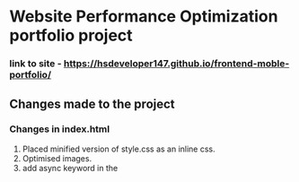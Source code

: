 # Website Performance Optimization portfolio project
### link to site - https://hsdeveloper147.github.io/frontend-moble-portfolio/
## Changes made to the project
### Changes in index.html
1. Placed minified version of style.css as an inline css.
2. Optimised images.
3. add async keyword in the <script> tag
    ```
    <script async src="https://www.google-analytics.com/analytics.js">
    </script> <script async src="js/perfmatters.js"></script>
    ```
4. Used webfont for loading the font
    ```<script>
        WebFont.load({google:{families: ['Open+Sans:400,700']}});
        </script>
5. Minified css and js used.
6. Added style="width: 100px; height: 50px;" for each image
7. used media property to not consider print.css when not printing
    ```<link href="css/style.css" rel="stylesheet" media="print"> ```

### Changes in main.js (frontend-mobile-portfolio/views/js/main.js)
1.Deleted determineDx function which was a cause of Forced Reflow and Modified changePizzaSizes function as below
  ```
  Iterates through pizza elements on the page and changes their widths
  function changePizzaSizes(size) {

    switch(size) {
        case "1":
          newwidth= 25;
          break;
        case "2":
          newwidth = 33.3;
          break;
        case "3":
          newwidth = 50;
          break;
        default:
          console.log("bug in sizeSwitcher");
      }

    var randomPizzas =  document.querySelectorAll(".randomPizzaContainer");

    for (var i = 0; i<randomPizzas.length; i++) {
        randomPizzas[i].style.width=newwidth+"%";
     }
  }
  ```
2. updatePositions function is chaged as below
  ```
  function updatePositions() {
  frame++;
  window.performance.mark("mark_start_frame");

  var items = document.querySelectorAll('.mover');
  // taking expression that uses layout properties outside the forloop.
  //-- Intialize a variable len to item.length
  var len = items.length;
  //-- Doing Layout read at once and the style write in a batch (loop)
  var scrollTop = (document.body.scrollTop / 1250);
  for (var i = 0; i < len; i++) {
    var phase = Math.sin( scrollTop + (i % 5));
    items[i].style.left = items[i].basicLeft + 100 * phase + 'px';
  }
  ```
3. Made a varibale movingPizza outside the forloop
  `var movingPizza = document.getElementById("movingPizzas1");`
4. Changed the number of loop iterations from 200 to 24 (multiple of 8 i.e no. of columns)
  `for (var i = 0; i < 24; i++) { ... } `
  5. Whenever to access an element by Id used getElementById instead of querySelector.



